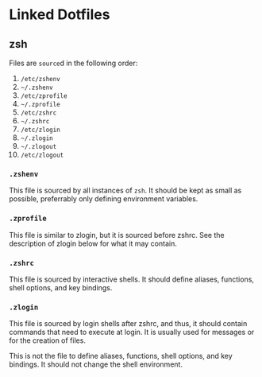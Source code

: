 # Linked Dotfiles

## zsh

Files are `source`d in the following order:

1. `/etc/zshenv`
1. `~/.zshenv`
1. `/etc/zprofile`
1. `~/.zprofile`
1. `/etc/zshrc`
1. `~/.zshrc`
1. `/etc/zlogin`
1. `~/.zlogin`
1. `~/.zlogout`
1. `/etc/zlogout`

### `.zshenv`

This file is sourced by all instances of `zsh`. It should be kept as small as
possible, preferrably only defining environment variables.

### `.zprofile`

This file is similar to zlogin, but it is sourced before zshrc. See the
description of zlogin below for what it may contain.

### `.zshrc`

This file is sourced by interactive shells. It should define aliases,
functions, shell options, and key bindings.

### `.zlogin`

This file is sourced by login shells after zshrc, and thus, it should contain
commands that need to execute at login. It is usually used for messages or for
the creation of files.

This is not the file to define aliases, functions, shell options, and key
bindings. It should not change the shell environment.